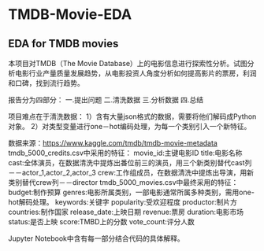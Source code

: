 # TMDB-Movie-EDA
## EDA for TMDB movies

本项目对TMDB（The Movie Database）上的电影信息进行探索性分析。试图分析电影行业产量质量发展趋势，从电影投资人角度分析如何提高影片的票房，利润和口碑，找到流行趋势。

报告分为四部分： 一.提出问题 二.清洗数据 三.分析数据 四.总结

项目难点在于清洗数据：
1）含有大量json格式的数据，需要将他们解码成Python对象。
2）对类型变量进行one－hot编码处理，为每一个类别引入一个新特征。

数据来源：https://www.kaggle.com/tmdb/tmdb-movie-metadata
tmdb_5000_credits.csv中采用的特征：
movie_id:主键电影ID
title:电影名称
cast:全体演员，在数据清洗中提炼出番位前三的演员，用三个新类别替代cast列－－actor_1,actor_2,actor_3
crew:工作组成员，在数据清洗中提炼出导演，用新类别替代crew列－－director
tmdb_5000_movies.csv中最终采用的特征：
budget:制作预算
genres:电影所属类别，一部电影通常所属多种类别，需用one-hot解码处理。
keywords:关键字
popularity:受欢迎程度
productor:制片方
countries:制作国家
release_date:上映日期
revenue:票房
duration:电影市场
status:是否上映
score:TMBD上的分数
vote_count:评分人数

Jupyter Notebook中含有每一部分结合代码的具体解释。
